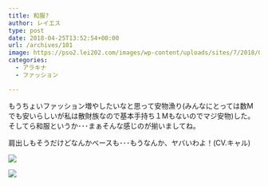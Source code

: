 ```yaml
---
title: 和服?
author: レイエス
type: post
date: 2018-04-25T13:52:54+00:00
url: /archives/101
image: https://pso2.lei202.com/images/wp-content/uploads/sites/7/2018/04/pso20180425_223628_001.png
categories:
  - アラキナ
  - ファッション

---
```

もうちょいファッション増やしたいなと思って安物漁り(みんなにとっては数Mでも安いらしいが私は散財族なので基本手持ち１Mもないのでマジ安物)した。  
そしてら和服というか･･･まぁそんな感じのが揃いましてね。

肩出しもそうだけどなんかベースも･･･もうなんか、ヤバいわよ！(CV.キャル)

[![](https://pso2.lei202.com/images/wp-content/uploads/sites/7/2018/04/pso20180425_223628_001.png)](https://pso2.lei202.com/images/wp-content/uploads/sites/7/2018/04/pso20180425_223628_001.png)

[![](https://pso2.lei202.com/images/wp-content/uploads/sites/7/2018/04/pso20180425_223647_002.png)](https://pso2.lei202.com/images/wp-content/uploads/sites/7/2018/04/pso20180425_223647_002.png)